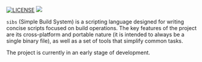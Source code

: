 [![LICENSE](https://img.shields.io/badge/License-Apache_2.0-blue.svg)](LICENSE.txt)
[![](https://github.com/icsmw/sibs/actions/workflows/on_pull_request.yml/badge.svg)](https://github.com/icsmw/sibs/actions/workflows/on_pull_request.yml)

`sibs` (Simple Build System) is a scripting language designed for writing concise scripts focused on build operations. The key features of the project are its cross-platform and portable nature (it is intended to always be a single binary file), as well as a set of tools that simplify common tasks.

The project is currently in an early stage of development.